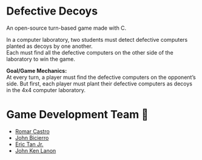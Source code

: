 # Defective Decoys
An open-source turn-based game made with C.

 In a computer laboratory, two students must detect defective computers planted as decoys by one another. <br>
 Each must find all the defective computers on the other side of the laboratory to win the game.

**Goal/Game Mechanics:** <br>
At every turn, a player must find the defective computers on the opponent’s side. But first, each player must plant their defective computers as decoys in the 4x4 computer laboratory.

#  Game Development Team 👾
<ul>
  <li><a href="https://github.com/romarcastro"> Romar Castro </a> <br></li>
  <li><a href="https://github.com/jkbicierro"> John Bicierro </a> <br></li>
  <li><a href="https://github.com/erictanthegreat"> Eric Tan Jr. </a> <br></li>
  <li><a href="https://github.com/AnthonyDavis420"> John Ken Lanon </a> <br>
</li>
</ul>




